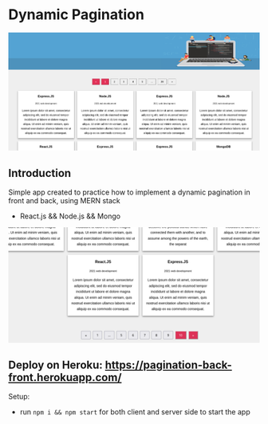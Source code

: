 # Dynamic Pagination

<img src='./images/image0.png' />

## Introduction

Simple app created to practice how to implement a dynamic pagination in front and back, using MERN stack
- React.js && Node.js && Mongo

<img src='./images/image1.png' />

## Deploy on Heroku: https://pagination-back-front.herokuapp.com/

Setup:
- run ```npm i && npm start``` for both client and server side to start the app
